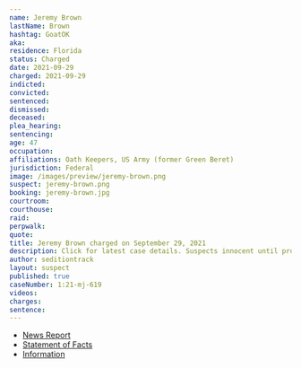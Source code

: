```yaml
---
name: Jeremy Brown
lastName: Brown
hashtag: GoatOK
aka:
residence: Florida
status: Charged
date: 2021-09-29
charged: 2021-09-29
indicted:
convicted:
sentenced:
dismissed:
deceased:
plea_hearing:
sentencing:
age: 47
occupation:
affiliations: Oath Keepers, US Army (former Green Beret)
jurisdiction: Federal
image: /images/preview/jeremy-brown.png
suspect: jeremy-brown.png
booking: jeremy-brown.jpg
courtroom:
courthouse:
raid:
perpwalk:
quote:
title: Jeremy Brown charged on September 29, 2021
description: Click for latest case details. Suspects innocent until proven guilty.
author: seditiontrack
layout: suspect
published: true
caseNumber: 1:21-mj-619
videos:
charges:
sentence:
---
```

- [News Report](https://www.tampabay.com/news/tampa/2021/10/06/tampa-oath-keeper-stays-jailed-after-judge-finds-he-threatened-cops/)
- [Statement of Facts](https://www.justice.gov/usao-dc/case-multi-defendant/file/1438141/download)
- [Information](https://extremism.gwu.edu/sites/g/files/zaxdzs2191/f/Jeremy%20Brown%20Information.pdf)
